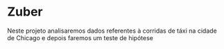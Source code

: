 # Zuber
Neste projeto analisaremos dados referentes à corridas de táxi na cidade de Chicago e depois faremos um teste de hipótese 
